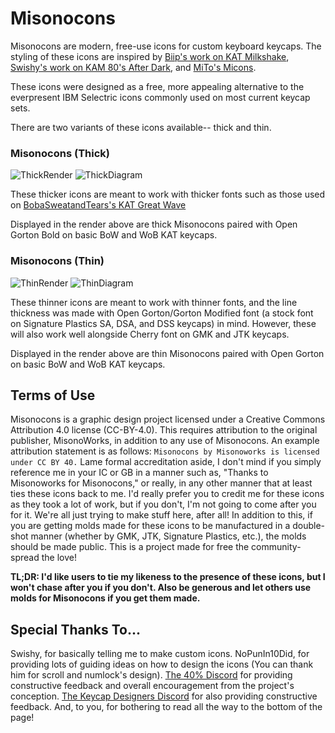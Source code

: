 # Misonocons
Misonocons are modern, free-use icons for custom keyboard keycaps. The styling of these icons are inspired by [Biip's work on KAT Milkshake](https://geekhack.org/index.php?topic=102271.0), [Swishy's work on KAM 80's After Dark](https://geekhack.org/index.php?topic=104913.0), and [MiTo's Micons](https://mitormk.com/). 

These icons were designed as a free, more appealing alternative to the everpresent IBM Selectric icons commonly used on most current keycap sets.

There are two variants of these icons available-- thick and thin.

### Misonocons (Thick)
![ThickRender](https://i.imgur.com/ctdNEGC.png)
![ThickDiagram](https://i.imgur.com/I3MD84y.png)

These thicker icons are meant to work with thicker fonts such as those used on [BobaSweatandTears's KAT Great Wave](https://geekhack.org/index.php?topic=110310.0)

Displayed in the render above are thick Misonocons paired with Open Gorton Bold on basic BoW and WoB KAT keycaps.

### Misonocons (Thin)
![ThinRender](https://i.imgur.com/GbTci14.png)
![ThinDiagram](https://i.imgur.com/z3QMb1J.png)

These thinner icons are meant to work with thinner fonts, and the line thickness was made with Open Gorton/Gorton Modified font (a stock font on Signature Plastics SA, DSA, and DSS keycaps) in mind. However, these will also work well alongside Cherry font on GMK and JTK keycaps.

Displayed in the render above are thin Misonocons paired with Open Gorton on basic BoW and WoB KAT keycaps.

## Terms of Use
Misonocons is a graphic design project licensed under a Creative Commons Attribution 4.0 license (CC-BY-4.0). This requires attribution to the original publisher, MisonoWorks, in addition to any use of Misonocons. An example attribution statement is as follows:
`Misonocons by Misonoworks is licensed under CC BY 40.`
Lame formal accreditation aside, I don't mind if you simply reference me in your IC or GB in a manner such as, "Thanks to Misonoworks for Misonocons," or really, in any other manner that at least ties these icons back to me. I'd really prefer you to credit me for these icons as they took a lot of work, but if you don't, I'm not going to come after you for it. We're all just trying to make stuff here, after all!
In addition to this, if you are getting molds made for these icons to be manufactured in a double-shot manner (whether by GMK, JTK, Signature Plastics, etc.), the molds should be made public. This is a project made for free the community- spread the love!

**TL;DR: I'd like users to tie my likeness to the presence of these icons, but I won't chase after you if you don't. Also be generous and let others use molds for Misonocons if you get them made.**


## Special Thanks To...
Swishy, for basically telling me to make custom icons.
NoPunIn10Did, for providing lots of guiding ideas on how to design the icons (You can thank him for scroll and numlock's design).
[The 40% Discord](http://discord.gg/40percent) for providing constructive feedback and overall encouragement from the project's conception.
[The Keycap Designers Discord](https://discord.gg/X2aMsjBNNt) for also providing constructive feedback.
And, to you, for bothering to read all the way to the bottom of the page!
